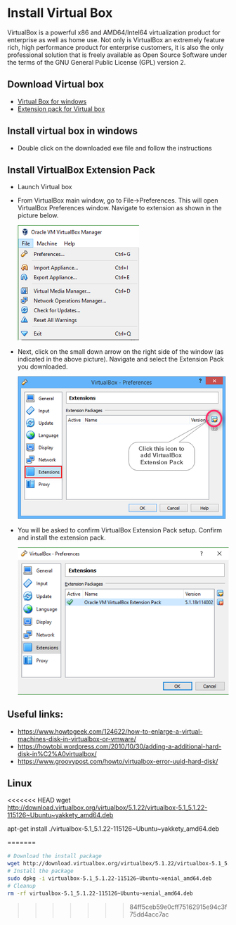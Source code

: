 # Install Virtual Box

 VirtualBox is a powerful x86 and AMD64/Intel64 virtualization product for enterprise as well as home use. Not only is VirtualBox an extremely feature rich, high performance product for enterprise customers, it is also the only professional solution that is freely available as Open Source Software under the terms of the GNU General Public License (GPL) version 2.

## Download Virtual box

* [Virtual Box for windows][vb]  
* [Extension pack for Virtual box][vbe]

## Install virtual box in windows

* Double click on the downloaded exe file and follow the instructions

## Install VirtualBox Extension Pack

* Launch Virtual box

* From VirtualBox main window, go to File->Preferences. This will open VirtualBox Preferences window. Navigate to extension as shown in the picture below.

  ![Alt text](images/install-virtualbox-file-preferences.png)

* Next, click on the small down arrow on the right side of the window (as indicated in the above picture). Navigate and  select the Extension Pack you downloaded. 

  ![Alt text](images/install-virtualbox-file-preferences-browse.png)

* You will be asked to confirm VirtualBox Extension Pack setup. Confirm and install the extension pack.

  ![Alt text](images/install-virtualbox-extensions-installed.png)

## Useful links:

* https://www.howtogeek.com/124622/how-to-enlarge-a-virtual-machines-disk-in-virtualbox-or-vmware/
* https://howtobi.wordpress.com/2010/10/30/adding-a-additional-hard-disk-in%C2%A0virtualbox/
* https://www.groovypost.com/howto/virtualbox-error-uuid-hard-disk/

[vb]: http://download.virtualbox.org/virtualbox/5.1.18/VirtualBox-5.1.18-114002-Win.exe
[vbe]: http://download.virtualbox.org/virtualbox/5.1.18/Oracle_VM_VirtualBox_Extension_Pack-5.1.18-114002.vbox-extpack

## Linux

<<<<<<< HEAD
wget http://download.virtualbox.org/virtualbox/5.1.22/virtualbox-5.1_5.1.22-115126~Ubuntu~yakkety_amd64.deb

apt-get install ./virtualbox-5.1_5.1.22-115126~Ubuntu~yakkety_amd64.deb




=======
```sh
# Download the install package
wget http://download.virtualbox.org/virtualbox/5.1.22/virtualbox-5.1_5.1.22-115126~Ubuntu~xenial_amd64.deb
# Install the package
sudo dpkg -i virtualbox-5.1_5.1.22-115126~Ubuntu~xenial_amd64.deb
# Cleanup
rm -rf virtualbox-5.1_5.1.22-115126~Ubuntu~xenial_amd64.deb
```
>>>>>>> 84ff5ceb59e0cff75162915e94c3f75dd4acc7ac
